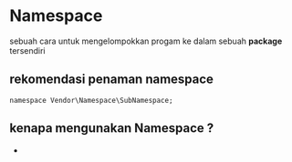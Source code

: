 # Namespace
sebuah cara untuk mengelompokkan progam ke dalam sebuah **package** tersendiri

## rekomendasi penaman namespace
`namespace Vendor\Namespace\SubNamespace;`

## kenapa mengunakan Namespace ?
*
